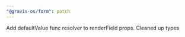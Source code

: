 ```yaml
---
"@gravis-os/form": patch
---
```


Add defaultValue func resolver to renderField props. Cleaned up types

